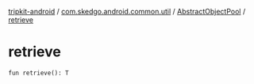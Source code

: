 [tripkit-android](../../index.md) / [com.skedgo.android.common.util](../index.md) / [AbstractObjectPool](index.md) / [retrieve](./retrieve.md)

# retrieve

`fun retrieve(): T`